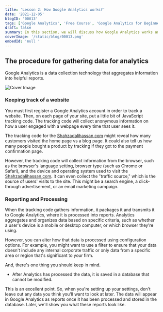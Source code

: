 ```yaml
---
title: 'Lesson 2: How Google Analytics works?'
date: '2021-12-05'
blogID: '00013'
tags: ['Google Analytics', 'Free Course', 'Google Analytics for Beginners']
draft: false
summary: In this section, we will discuss how Google Analytics works and how to setup a GA account. Universal analytics tracking code, overview of reporting and processing.
coverImage: '/static/blog/00013.png'
embedId: 'null '
---
```


## The procedure for gathering data for analytics

Google Analytics is a data collection technology that aggregates information into helpful reports.

![Cover Image](/static/blog/00013.png)

### Keeping track of a website

You must first register a Google Analytics account in order to track a website. Then, on each page of your site, put a little bit of JavaScript tracking code. The tracking code will collect anonymous information on how a user engaged with a webpage every time that user sees it.

The tracking code for the [Shahzadalihassan.com](/) might reveal how many customers visited the home page vs a blog page. It could also tell us how many people bought a product by tracking if they got to the payment confirmation page.

However, the tracking code will collect information from the browser, such as the browser's language setting, browser type (such as Chrome or Safari), and the device and operating system used to visit the [Shahzadalihassan.com](/). It can even collect the "traffic source," which is the source of users' visits to the site. This might be a search engine, a click-through advertisement, or an email marketing campaign.

### Reporting and Processing

When the tracking code gathers information, it packages it and transmits it to Google Analytics, where it is processed into reports. Analytics aggregates and organizes data based on specific criteria, such as whether a user's device is a mobile or desktop computer, or which browser they're using.

However, you can alter how that data is processed using configuration options. For example, you might want to use a filter to ensure that your data doesn't include any internal corporate traffic or only data from a specific area or region that's significant to your firm.

And, there's one thing you should keep in mind.

- After Analytics has processed the data, it is saved in a database that cannot be modified.

This is an excellent point. So, when you're setting up your settings, don't leave out any data you think you'll want to look at later. The data will appear in Google Analytics as reports once it has been processed and stored in the database. Later, we'll show you what these reports look like.
